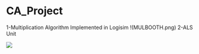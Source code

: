 # CA_Project
1-Multiplication Algorithm Implemented in Logisim
!(MULBOOTH.png)
2-ALS Unit 

![](ALU.png)
